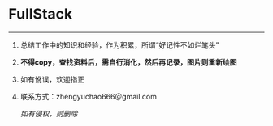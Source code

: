 # FullStack

---

1. 总结工作中的知识和经验，作为积累，所谓“好记性不如烂笔头”

2. **不得copy，查找资料后，需自行消化，然后再记录，图片则重新绘图**

3. 如有讹误，欢迎指正
4. 联系方式：zhengyuchao666＠gmail.com

   *如有侵权，则删除*
